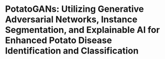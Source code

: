 # PotatoGANs: Utilizing Generative Adversarial Networks, Instance Segmentation, and Explainable AI for Enhanced Potato Disease Identification and Classification
